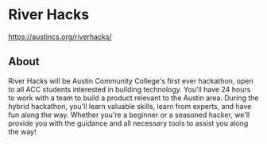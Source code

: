 # River Hacks
https://austincs.org/riverhacks/


## About

River Hacks will be Austin Community College's first ever hackathon, open to all ACC students interested in building
technology. You'll have 24 hours to work with a team to build a product relevant to the Austin area. During the hybrid
hackathon, you'll learn valuable skills, learn from experts, and have fun along the way. Whether you're a beginner or a
seasoned hacker, we'll provide you with the guidance and all necessary tools to assist you along the way!

